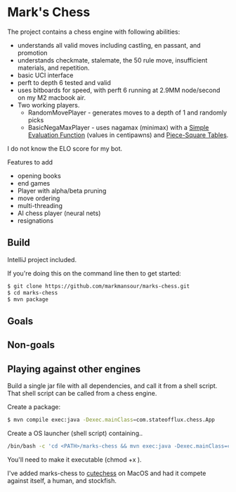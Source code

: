 # Mark's Chess

The project contains a chess engine with following abilities:
* understands all valid moves including castling, en passant, and promotion
* understands checkmate, stalemate, the 50 rule move, insufficient materials, and repetition.
* basic UCI interface
* perft to depth 6 tested and valid
* uses bitboards for speed, with perft 6 running at 2.9MM node/second on my M2 macbook air.
* Two working players.  
  * RandomMovePlayer - generates moves to a depth of 1 and randomly picks
  * BasicNegaMaxPlayer - uses nagamax (minimax) with a [Simple Evaluation Function](https://www.chessprogramming.org/Simplified_Evaluation_Function) 
    (values in centipawns) and [Piece-Square Tables](https://www.chessprogramming.org/Simplified_Evaluation_Function#Piece-Square_Tables).

I do not know the ELO score for my bot.

Features to add
* opening books
* end games
* Player with alpha/beta pruning
* move ordering
* multi-threading
* AI chess player (neural nets)
* resignations

## Build
IntelliJ project included.  

If you're doing this on the command line then to get started:

```bash
$ git clone https://github.com/markmansour/marks-chess.git
$ cd marks-chess
$ mvn package
```

## Goals
## Non-goals

## Playing against other engines
Build a single jar file with all dependencies, and call it from a shell script.  That
shell script can be called from a chess engine.

Create a package:
```bash
$ mvn compile exec:java -Dexec.mainClass=com.stateofflux.chess.App
```

Create a OS launcher (shell script) containing..
```bash
/bin/bash -c 'cd <PATH>/marks-chess && mvn exec:java -Dexec.mainClass=com.stateofflux.chess.App'
```
You'll need to make it executable (chmod +x <shell script>).

I've added marks-chess to [cutechess](https://github.com/cutechess/cutechess) on MacOS and had it compete against itself, a human, and stockfish.


